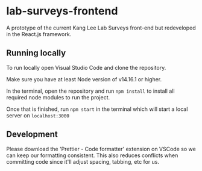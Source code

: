 # lab-surveys-frontend

A prototype of the current Kang Lee Lab Surveys front-end but redeveloped in the React.js framework.

## Running locally

To run locally open Visual Studio Code and clone the repository.

Make sure you have at least Node version of v14.16.1 or higher.

In the terminal, open the repository and run `npm install` to install all required node modules to run the project.

Once that is finished, run `npm start` in the terminal which will start a local server on `localhost:3000`

## Development

Please download the 'Prettier - Code formatter' extension on VSCode so we can keep our formatting consistent. This also reduces conflicts when committing code since it'll adjust spacing, tabbing, etc for us.
